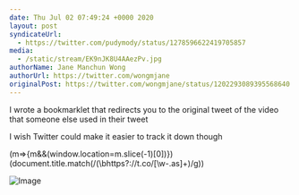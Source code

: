 ```yaml
---
date: Thu Jul 02 07:49:24 +0000 2020
layout: post
syndicateUrl:
  - https://twitter.com/pudymody/status/1278596622419705857
media:
  - /static/stream/EK9nJK8U4AAezPv.jpg
authorName: Jane Manchun Wong
authorUrl: https://twitter.com/wongmjane
originalPost: https://twitter.com/wongmjane/status/1202293089395568640
---
```

I wrote a bookmarklet that redirects you to the original tweet of the video that someone else used in their tweet

I wish Twitter could make it easier to track it down though

(m=&gt;{m&amp;&amp;(window.location=m.slice(-1)[0])})(document.title.match(/(\bhttps?:\/\/t\.co\/[\w\-\.as]+)/g)) 

![Image](/static/stream/EK9nJK8U4AAezPv.jpg)